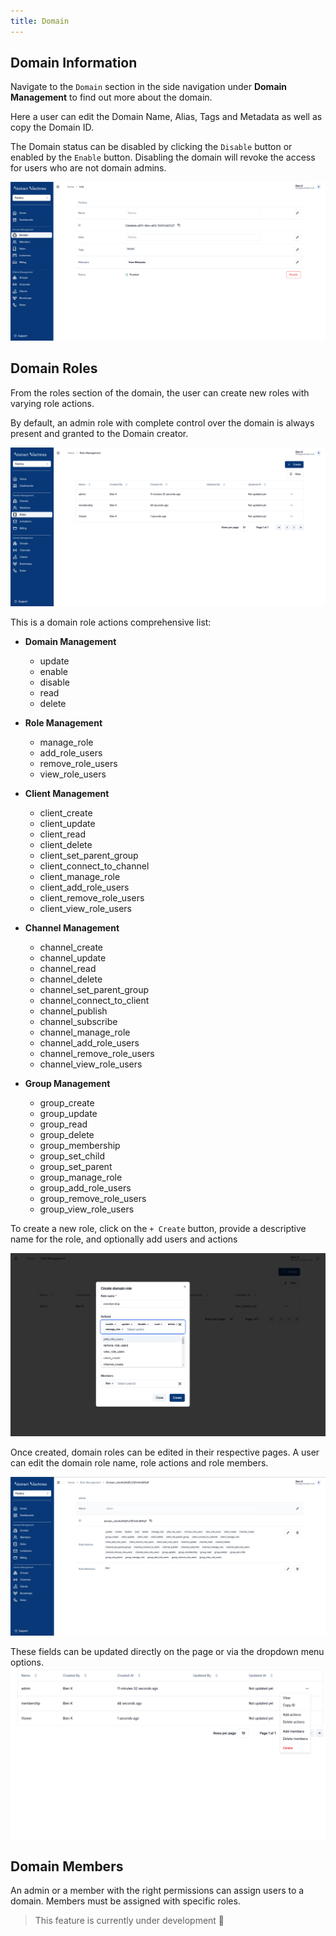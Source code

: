 ```yaml
---
title: Domain
---
```


## Domain Information

Navigate to the `Domain` section in the side navigation under **Domain Management** to find out more about the domain.

Here a user can edit the Domain Name, Alias, Tags and Metadata as well as copy the Domain ID.

The Domain status can be disabled by clicking the `Disable` button or enabled by the `Enable` button. Disabling the domain will revoke the access for users who are not domain admins.

![Domain Info](../img/domain/domain-info.png)

## Domain Roles

From the roles section of the domain, the user can create new roles with varying role actions.

By default, an admin role with complete control over the domain is always present and granted to the Domain creator. 

![Domain Roles](../img/domain/roles.png)

This is a domain role actions comprehensive list:

- **Domain Management**

  - update
  - enable
  - disable
  - read
  - delete

- **Role Management**

  - manage_role
  - add_role_users
  - remove_role_users
  - view_role_users

- **Client Management**

  - client_create
  - client_update
  - client_read
  - client_delete
  - client_set_parent_group
  - client_connect_to_channel
  - client_manage_role
  - client_add_role_users
  - client_remove_role_users
  - client_view_role_users

- **Channel Management**

  - channel_create
  - channel_update
  - channel_read
  - channel_delete
  - channel_set_parent_group
  - channel_connect_to_client
  - channel_publish
  - channel_subscribe
  - channel_manage_role
  - channel_add_role_users
  - channel_remove_role_users
  - channel_view_role_users

- **Group Management**

  - group_create
  - group_update
  - group_read
  - group_delete
  - group_membership
  - group_set_child
  - group_set_parent
  - group_manage_role
  - group_add_role_users
  - group_remove_role_users
  - group_view_role_users

To create a new role, click on the `+ Create` button, provide a descriptive name for the role, and optionally add users and actions

![Create Domain Role](../img/domain/create-role.png)

Once created, domain roles can be edited in their respective pages.
A user can edit the domain role name, role actions and role members. 

![Domain Role Page](../img/domain/domain-role-id.png)

These fields can be updated directly on the page or via the dropdown menu options.
![Domain Action Buttons](../img/domain/role-actions.png)

## Domain Members

An admin or a member with the right permissions can assign users to a domain. Members must be assigned with specific roles.

> This feature is currently under development :hammer:
